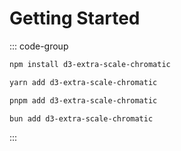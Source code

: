 # Getting Started

::: code-group

```bash [npm]
npm install d3-extra-scale-chromatic
```

```bash [yarn]
yarn add d3-extra-scale-chromatic
```

```bash [pnpm]
pnpm add d3-extra-scale-chromatic
```

```bash [bun]
bun add d3-extra-scale-chromatic
```

:::
